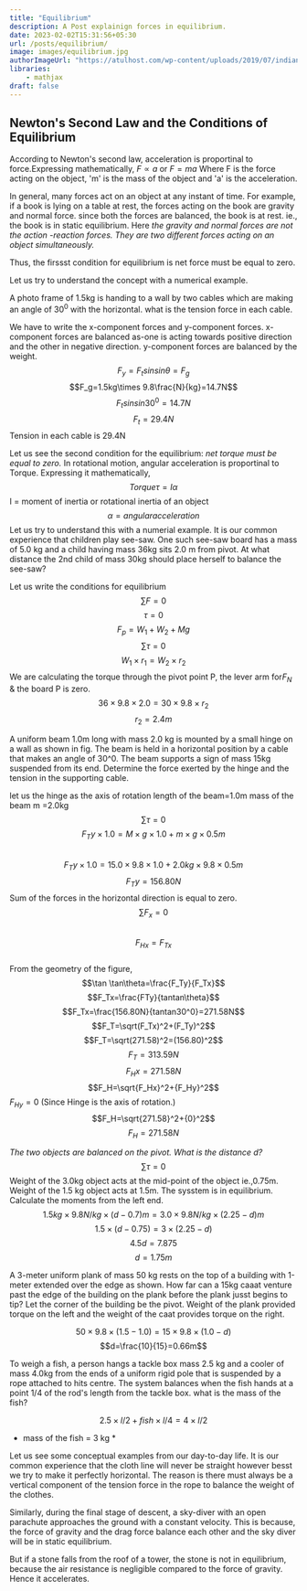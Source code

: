 ```yaml
---
title: "Equilibrium"
description: A Post explainign forces in equilibrium.
date: 2023-02-02T15:31:56+05:30
url: /posts/equilibrium/
image: images/equilibrium.jpg
authorImageUrl: "https://atulhost.com/wp-content/uploads/2019/07/indian-flag-full-hd-tricolour-flag-of-india-waving.jpg"
libraries:
    - mathjax
draft: false
---
```


## Newton's Second Law and the Conditions of Equilibrium
According to Newton's second law, acceleration is proportinal to force.Expressing mathematically, $F\propto a$ or $F=ma$ Where F is the force acting on the object, 'm' is the mass of the object and 'a' is the acceleration.

 In general, many forces act on an object at any instant of time. For example, if a book is lying on a table at rest, the forces acting on the book are gravity and normal force. since both the forces are balanced, the book is at rest. ie., the book is in static equilibrium. Here *the gravity and normal forces are not the action -reaction forces. They are two different forces acting on an object simultaneously.*

 Thus, the firssst condition for equilibrium is net force must be equal to zero.

 Let us try to understand the concept with a numerical example.

 A photo frame of 1.5kg is handing to a wall by two cables which are making an angle of $30^0$ with the horizontal. what is the tension force in each cable.

 We have to write the x-component forces and y-component forces.
 x-component forces are balanced as-one is acting towards positive direction and the other in negative direction.
 y-component forces are balanced by the weight.
 $$F_y=F_t sin sin\theta=F_g$$
 $$F_g=1.5kg\times 9.8\frac{N}{kg}=14.7N$$
 $$ F_t sinsin30^0=14.7N$$
 $$F_t=29.4N$$
 Tension in each cable is 29.4N

 Let us see the second condition for the equilibrium: 
  *net torque must be equal to zero.*
 In rotational motion, angular acceleration is proportinal to Torque. Expressing it mathematically,
 $$Torque \tau=I\alpha$$ 
 I = moment of inertia or rotational inertia of an object
 $$\alpha=angular acceleration$$
 Let us try to understand this with a numerial example.
 It is our common experience that children play see-saw. One such see-saw board has a mass of 5.0 kg and a child having mass 36kg sits 2.0 m from pivot. At what distance the 2nd child of mass 30kg should place herself to balance the see-saw?

 Let us write the conditions for equilibrium
 $$\sum F=0$$
 $$\tau = 0$$
 $$F_p=W_1+W_2+M g$$
 $$\sum\tau=0$$
 $$W_1\times{r_1} = W_2\times{r_2}$$
 We are calculating the torque through the pivot point P, the lever arm for$F_N$ & the board P is zero.
 $$36\times9.8\times2.0=30\times9.8\times{r_2}$$
 $$r_2=2.4m$$

 A uniform beam 1.0m long with mass 2.0 kg is mounted by a small hinge on a wall as shown in fig. The beam is held in a horizontal position by a cable that makes an angle of 30^0. The beam supports a sign of mass 15kg suspended from its end. Determine the force exerted by the hinge and the tension in the supporting cable.

 let us the hinge as the axis of rotation
length of the beam=1.0m
mass of the beam m =2.0kg
$$\sum\tau = 0$$
$$F_Ty\times{1.0}=M\times{g}\times{1.0}+m\times{g}\times{0.5m}$$      
$$F_Ty\times{1.0}=15.0\times{9.8}\times1.0+2.0kg\times9.8\times0.5m$$
$$F_Ty = 156.80N$$
Sum of the forces in the horizontal direction is equal to zero.
$$\sum F_x = 0$$	
$$F_{Hx} = F_{Tx}$$  
From the geometry of the figure, $$\tan \tan\theta=\frac{F_Ty}{F_Tx}$$
$$F_Tx=\frac{FTy}{tantan\theta}$$
$$F_Tx=\frac{156.80N}{tantan30^0}=271.58N$$
$$F_T=\sqrt(F_Tx)^2+(F_Ty)^2$$
$$F_T=\sqrt(271.58)^2=(156.80)^2$$
$$F_T=313.59N$$
$$F_Hx=271.58N$$
$$F_H=\sqrt{F_Hx}^2+{F_Hy}^2$$
$F_{Hy} = 0$ (Since Hinge is the axis of rotation.)
$$F_H=\sqrt{271.58}^2+{0}^2$$
$$F_{H}=271.58N$$

*The two objects are balanced on the pivot. What is the distance d?*
$$\sum\tau=0$$
Weight of the 3.0kg object acts at the mid-point of the object ie.,0.75m. Weight of the 1.5 kg object acts at 1.5m. The sysstem is in equilibrium. Calculate the moments from the left end.
$$1.5kg\times9.8N/kg\times(d-0.7)m=3.0\times9.8N/kg\times(2.25-d)m$$
$$1.5\times(d-0.75)=3\times(2.25-d)$$
$$4.5d=7.875$$
$$d=1.75m$$

A 3-meter uniform plank of mass 50 kg rests on the top of a building with 1-meter extended over the edge as shown. How far can a 15kg caaat venture past the edge of the building on the plank before the plank jusst begins to tip?
Let the corner of the building be the pivot. Weight of the plank provided torque on the left and the weight of the caat provides torque on the right.

$$50\times9.8\times(1.5-1.0)=15\times9.8\times(1.0-d)$$
$$d=\frac{10}{15}=0.66m$$

To weigh a fish, a person hangs a tackle box mass 2.5 kg and a cooler of mass 4.0kg from the ends of a uniform rigid pole that is suspended by a rope attached to hits centre. The system balances when the fish hands at a point 1/4 of the rod's length from the tackle box. what is the mass of the fish?

$$2.5\times{l/2}+fish\times{l/4}=4\times{l/2}$$

* mass of the fish = 3 kg *

Let us see some conceptual examples from our day-to-day life.
It is our common experience that the cloth line will never be straight however besst we try to make it perfectly horizontal. The reason is there must always be a vertical component of the tension force in the rope to balance the weight of the clothes.

Similarly, during the final stage of descent, a sky-diver with an open parachute approaches the ground with a constant velocity. This is because, the force of gravity and the drag force balance each other and the sky diver will be in static equilibrium.

But if a stone falls from the roof of a tower, the stone is not in equilibrium, because the air resistance is negligible compared to the force of gravity. Hence it accelerates.